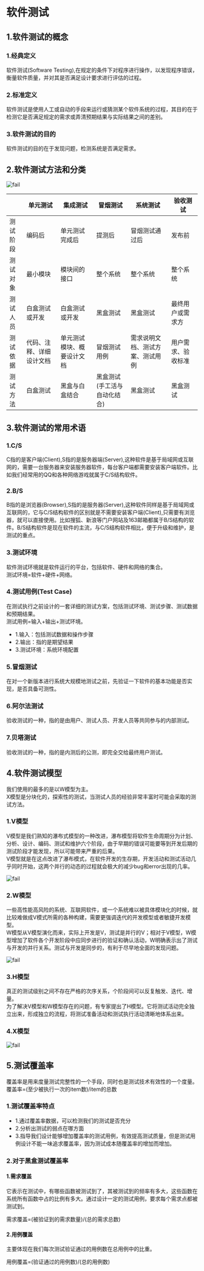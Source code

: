 # 软件测试

## 1.软件测试的概念
### 1.经典定义
软件测试(Software Testing),在规定的条件下对程序进行操作，以发现程序错误，衡量软件质量，并对其是否满足设计要求进行评估的过程。<br>

### 2.标准定义
软件测试是使用人工或自动的手段来运行或猜测某个软件系统的过程，其目的在于检测它是否满足规定的需求或弄清预期结果与实际结果之间的差别。<br>

### 3.软件测试的目的
软件测试的目的在于发现问题，检测系统是否满足需求。<br>

## 2.软件测试方法和分类
![fail](img/2.1.PNG)<br>

|   | 单元测试 | 集成测试 | 冒烟测试 | 系统测试 | 验收测试 |
|---|---------|----------|---------|----------|---------|
| 测试阶段  | 编码后  | 单元测试完成后  | 提测后  | 冒烟测试通过后  | 发布前  |
| 测试对象  | 最小模块  | 模块间的接口  | 整个系统  | 整个系统  | 整个系统  |
| 测试人员  | 白盒测试或开发  | 白盒测试或开发  | 黑盒测试  | 黑盒测试  | 最终用户或需求方  |
| 测试依据  | 代码、注释、详细设计文档  | 单元测试模块、概要设计文档  | 冒烟测试用例  | 需求说明文档、测试方案、测试用例  | 用户需求、验收标准  |
| 测试方法  | 白盒测试  | 黑盒与白盒结合  | 黑盒测试(手工活与自动化结合)  | 黑盒测试  | 黑盒测试  |

## 3.软件测试的常用术语
### 1.C/S
C指的是客户端(Client),S指的是服务器端(Server),这种软件是基于局域网或互联网的，需要一台服务器来安装服务器软件，每台客户端都需要安装客户端软件。比如我们经常用的QQ和各种网络游戏就属于C/S结构软件。<br>

### 2.B/S
B指的是浏览器(Browser),S指的是服务器(Server),这种软件同样是基于局域网或互联网的，它与C/S结构软件的区别就是不需要安装客户端(Client),只需要有浏览器，就可以直接使用。比如搜狐、新浪等门户网站及163邮箱都属于B/S结构的软件。B/S结构软件是现在软件的主流，与C/S结构软件相比，便于升级和维护，是测试的重点。<br>

### 3.测试环境
软件测试环境就是软件运行的平台，包括软件、硬件和网络的集合。<br>
测试环境=软件+硬件+网络。<br>

### 4.测试用例(Test Case)
在测试执行之前设计的一套详细的测试方案，包括测试环境、测试步骤、测试数据和预期结果。<br>
测试用例=输入+输出+测试环境。<br>
- 1.输入：包括测试数据和操作步骤
- 2.输出：指的是期望结果
- 3.测试环境：系统环境配置

### 5.冒烟测试
在对一个新版本进行系统大规模地测试之前，先验证一下软件的基本功能是否实现，是否具备可测性。<br>

### 6.阿尔法测试
验收测试的一种，指的是由用户、测试人员、开发人员等共同参与的内部测试。<br>

### 7.贝塔测试
验收测试的一种，指的是内测后的公测，即完全交给最终用户测试。<br>

## 4.软件测试模型
我们使用的最多的是以W模型为主。<br>
X模型是分块化的，探索性的测试，当测试人员的经验非常丰富时可能会采取的测试方法。<br>
### 1.V模型
V模型是我们熟知的瀑布式模型的一种改进，瀑布模型将软件生命周期分为计划、分析、设计、编码、测试和维护六个阶段，由于早期的错误可能要等到开发后期的测试阶段才能发现，所以可能带来严重的后果。<br>
V模型就是在这点改进了瀑布模式，在软件开发的生存期，开发活动和测试活动几乎同时开始，这两个并行的动态的过程就会极大的减少bug和error出现的几率。<br>

![fail](img/2.2.PNG)<br>

### 2.W模型
一些高性能高风险的系统、互联网软件，或一个系统难以被具体模块化的时候，就比较难做成V模式所需的各种构建，需要更强调迭代的开发模型或者敏捷开发模型。<br>
W模型从V模型演化而来，实际上开发是V，测试是并行的V；相对于V模型，W模型增加了软件各个开发阶段中应同步进行的验证和确认活动，W明确表示出了测试与开发的并行关系。测试与开发是同步的，有利于尽早地全面的发现问题。<br>

![fail](img/2.3.PNG)<br>

### 3.H模型
真正的测试级别之间不存在严格的次序关系，个阶段间可以反复触发、迭代、增量。<br>
为了解决V模型和W模型存在的问题，有专家提出了H模型。它将测试活动完全独立出来，形成独立的流程，将测试准备活动和测试执行活动清晰地体系出来。<br>

### 4.X模型
![fail](img/2.4.PNG)<br>

## 5.测试覆盖率
覆盖率是用来度量测试完整性的一个手段，同时也是测试技术有效性的一个度量。<br>
覆盖率=(至少被执行一次的item数)/item的总数<br>

### 1.测试覆盖率特点
- 1.通过覆盖率数据，可以检测我们的测试是否充分
- 2.分析出测试的弱点在哪方面
- 3.指导我们设计能够增加覆盖率的测试用例，有效提高测试质量，但是测试用例设计不能一味追求覆盖率，因为测试成本随覆盖率的增加而增加。

### 2.对于黑盒测试覆盖率
#### 1.需求覆盖
它表示在测试中，有哪些函数被测试到了，其被测试到的频率有多大，这些函数在系统所有函数中占的比例有多大。通过设计一定的测试用例，要求每个需求点都被测试到。<br>

需求覆盖=(被验证到的需求数量)/(总的需求总数)<br>

#### 2.用例覆盖
主要体现在我们每次测试验证通过的用例数在总用例中的比重。<br>

用例覆盖=(验证通过的用例数)/(总的用例数)<br>






























#
